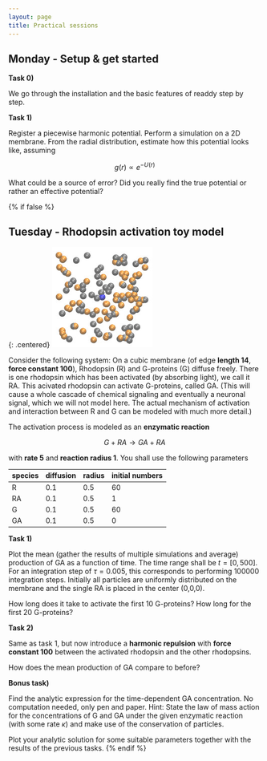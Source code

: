 ```yaml
---
layout: page
title: Practical sessions
---
```


## Monday - Setup & get started

__Task 0)__

We go through the installation and the basic features of readdy step by step.

__Task 1)__

Register a piecewise harmonic potential. Perform a simulation on a 2D membrane. From the radial distribution, estimate how this potential looks like, assuming

$$ g(r) \propto e^{-U(r)}$$

What could be a source of error? Did you really find the true potential or rather an effective potential?

{% if false %}
## Tuesday - Rhodopsin activation toy model

{: .centered}
![](assets/rhod-toy.jpg)

Consider the following system: On a cubic membrane (of edge __length 14__, __force constant 100__), Rhodopsin (R) and G-proteins (G) diffuse freely. There is one rhodopsin which has been activated (by absorbing light), we call it RA. This acivated rhodopsin can activate G-proteins, called GA. (This will cause a whole cascade of chemical signaling and eventually a neuronal signal, which we will not model here. The actual mechanism of activation and interaction between R and G can be modeled with much more detail.)

The activation process is modeled as an __enzymatic reaction__

$$G + RA \rightarrow GA + RA$$

with __rate 5__ and __reaction radius 1__. You shall use the following parameters

| species | diffusion | radius | initial numbers |
|:--------|:----------|:-------|:----------------|
| R       | 0.1       | 0.5    | 60              |
| RA      | 0.1       | 0.5    | 1               |
| G       | 0.1       | 0.5    | 60              |
| GA      | 0.1       | 0.5    | 0               |

__Task 1)__

Plot the mean (gather the results of multiple simulations and average) production of GA as a function of time.
The time range shall be $t=[0,500]$. For an integration step of $\tau=0.005$, this
corresponds to performing 100000 integration steps.
Initially all particles are uniformly distributed on the membrane and the single RA is placed in the center (0,0,0).

How long does it take to activate the first 10 G-proteins? How long for the first 20 G-proteins?

__Task 2)__

Same as task 1, but now introduce a __harmonic repulsion__ with __force constant 100__ between the activated rhodopsin and the other rhodopsins.

How does the mean production of GA compare to before?

__Bonus task)__

Find the analytic expression for the time-dependent GA concentration. No computation needed, only pen and paper. Hint:
State the law of mass action for the concentrations of G and GA under the given enzymatic
reaction (with some rate $\kappa$) and make use of the conservation of particles.

Plot your analytic solution for some suitable parameters together with the results of the previous tasks.
{% endif %}
